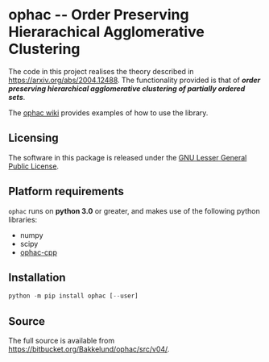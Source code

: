 # ophac -- Order Preserving Hierarachical Agglomerative Clustering
The code in this project realises the theory described in <https://arxiv.org/abs/2004.12488>.
The functionality provided is that of _**order preserving hierarchical agglomerative clustering of partially ordered sets**_.

The [ophac wiki](https://bitbucket.org/Bakkelund/ophac/wiki/Home) provides examples of how to use the library.

## Licensing

The software in this package is released under the [GNU Lesser General Public License](https://www.gnu.org/licenses/lgpl-3.0.en.html).

## Platform requirements
`ophac` runs on **python 3.0** or greater, and makes use of the following python libraries:

* numpy
* scipy
* [ophac-cpp](https://pypi.org/project/ophac-cpp/)

## Installation

```python
python -m pip install ophac [--user]
```

## Source

The full source is available from
<https://bitbucket.org/Bakkelund/ophac/src/v04/>.